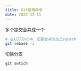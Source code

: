 ```yaml
---
title: Git常用命令
date: 2022-12-11
---
```


多个提交合并成一个

```bash
# 在打开的vi中，把要合并的加上squash
git rebase -i
```


切换分支

```
git swtich
```